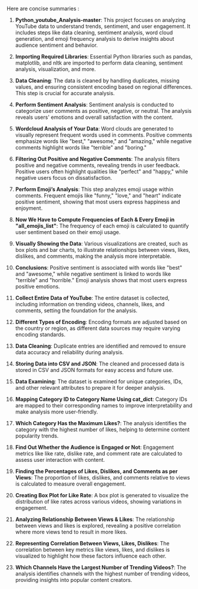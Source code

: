 Here are concise summaries :

1. **Python_youtube_Analysis-master**: This project focuses on analyzing YouTube data to understand trends, sentiment, and user engagement. It includes steps like data cleaning, sentiment analysis, word cloud generation, and emoji frequency analysis to derive insights about audience sentiment and behavior.

2. **Importing Required Libraries**: Essential Python libraries such as pandas, matplotlib, and nltk are imported to perform data cleaning, sentiment analysis, visualization, and more.

3. **Data Cleaning**: The data is cleaned by handling duplicates, missing values, and ensuring consistent encoding based on regional differences. This step is crucial for accurate analysis.

4. **Perform Sentiment Analysis**: Sentiment analysis is conducted to categorize user comments as positive, negative, or neutral. The analysis reveals users' emotions and overall satisfaction with the content.

5. **Wordcloud Analysis of Your Data**: Word clouds are generated to visually represent frequent words used in comments. Positive comments emphasize words like "best," "awesome," and "amazing," while negative comments highlight words like "terrible" and "boring."

6. **Filtering Out Positive and Negative Comments**: The analysis filters positive and negative comments, revealing trends in user feedback. Positive users often highlight qualities like "perfect" and "happy," while negative users focus on dissatisfaction.

7. **Perform Emoji’s Analysis**: This step analyzes emoji usage within comments. Frequent emojis like "funny," "love," and "heart" indicate positive sentiment, showing that most users express happiness and enjoyment.

8. **Now We Have to Compute Frequencies of Each & Every Emoji in "all_emojis_list"**: The frequency of each emoji is calculated to quantify user sentiment based on their emoji usage.

9. **Visually Showing the Data**: Various visualizations are created, such as box plots and bar charts, to illustrate relationships between views, likes, dislikes, and comments, making the analysis more interpretable.

10. **Conclusions**: Positive sentiment is associated with words like "best" and "awesome," while negative sentiment is linked to words like "terrible" and "horrible." Emoji analysis shows that most users express positive emotions.

11. **Collect Entire Data of YouTube**: The entire dataset is collected, including information on trending videos, channels, likes, and comments, setting the foundation for the analysis.

12. **Different Types of Encoding**: Encoding formats are adjusted based on the country or region, as different data sources may require varying encoding standards.

13. **Data Cleaning**: Duplicate entries are identified and removed to ensure data accuracy and reliability during analysis.

14. **Storing Data into CSV and JSON**: The cleaned and processed data is stored in CSV and JSON formats for easy access and future use.

15. **Data Examining**: The dataset is examined for unique categories, IDs, and other relevant attributes to prepare it for deeper analysis.

16. **Mapping Category ID to Category Name Using cat_dict**: Category IDs are mapped to their corresponding names to improve interpretability and make analysis more user-friendly.

17. **Which Category Has the Maximum Likes?**: The analysis identifies the category with the highest number of likes, helping to determine content popularity trends.

18. **Find Out Whether the Audience is Engaged or Not**: Engagement metrics like like rate, dislike rate, and comment rate are calculated to assess user interaction with content.

19. **Finding the Percentages of Likes, Dislikes, and Comments as per Views**: The proportion of likes, dislikes, and comments relative to views is calculated to measure overall engagement.

20. **Creating Box Plot for Like Rate**: A box plot is generated to visualize the distribution of like rates across various videos, showing variations in engagement.

21. **Analyzing Relationship Between Views & Likes**: The relationship between views and likes is explored, revealing a positive correlation where more views tend to result in more likes.

22. **Representing Correlation Between Views, Likes, Dislikes**: The correlation between key metrics like views, likes, and dislikes is visualized to highlight how these factors influence each other.

23. **Which Channels Have the Largest Number of Trending Videos?**: The analysis identifies channels with the highest number of trending videos, providing insights into popular content creators.
